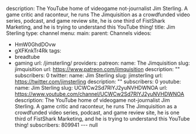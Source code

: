description: The YouTube home of videogame not-journalist Jim Sterling. A game critic
  and raconteur, he runs The Jimquisition as a crowdfunded video series, podcast,
  and game review site, he is one third of FistShark Marketing, and he is trying to
  understand this YouTube thing!
title: Jim Sterling
type: channel
menu:
  main:
    parent: Channels
videos:
- HmW0GhdDOvw
- gXFKnkTr4Rk
tags:
- breadtube
- gaming
url: /jimsterling/
providers:
  patreon:
    name: The Jimquisition
    slug: jimquisition
    url: https://www.patreon.com/jimquisition
    description: ""
    subscribers: 0
  twitter:
    name: Jim Sterling
    slug: jimsterling
    url: https://twitter.com/jimsterling
    description: ""
    subscribers: 0
  youtube:
    name: Jim Sterling
    slug: UCWCw2Sd7RlYJ2yuNVHDWNOA
    url: https://www.youtube.com/channel/UCWCw2Sd7RlYJ2yuNVHDWNOA
    description: The YouTube home of videogame not-journalist Jim Sterling. A game
      critic and raconteur, he runs The Jimquisition as a crowdfunded video series,
      podcast, and game review site, he is one third of FistShark Marketing, and he
      is trying to understand this YouTube thing!
    subscribers: 809941
--- null
